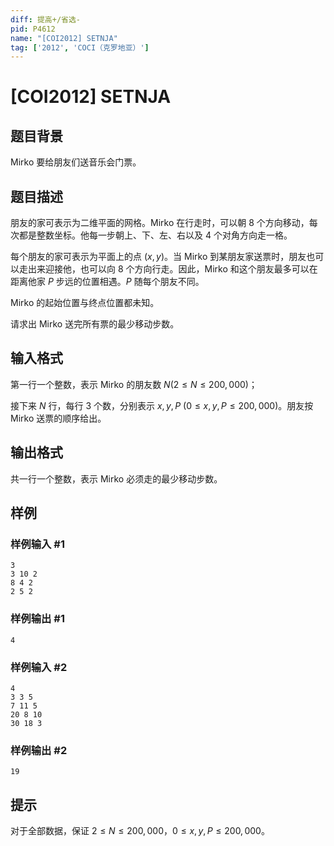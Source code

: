 ```yaml
---
diff: 提高+/省选-
pid: P4612
name: "[COI2012] SETNJA"
tag: ['2012', 'COCI（克罗地亚）']
---
```

# [COI2012] SETNJA
## 题目背景

Mirko 要给朋友们送音乐会门票。
## 题目描述

朋友的家可表示为二维平面的网格。Mirko 在行走时，可以朝 $8$ 个方向移动，每次都是整数坐标。他每一步朝上、下、左、右以及 $4$ 个对角方向走一格。

每个朋友的家可表示为平面上的点 $(x,y)$。当 Mirko 到某朋友家送票时，朋友也可以走出来迎接他，也可以向 $8$ 个方向行走。因此，Mirko 和这个朋友最多可以在距离他家 $P$ 步远的位置相遇。$P$ 随每个朋友不同。

Mirko 的起始位置与终点位置都未知。

请求出 Mirko 送完所有票的最少移动步数。
## 输入格式

第一行一个整数，表示 Mirko 的朋友数 $N (2 ≤ N ≤ 200{,}000)$；

接下来 $N$ 行，每行 $3$ 个数，分别表示 $x,y,P\ (0 ≤ x, y, P ≤ 200{,}000)$。朋友按 Mirko 送票的顺序给出。
## 输出格式

共一行一个整数，表示 Mirko 必须走的最少移动步数。
## 样例

### 样例输入 #1
```
3
3 10 2
8 4 2
2 5 2
```
### 样例输出 #1
```
4
```
### 样例输入 #2
```
4
3 3 5
7 11 5
20 8 10
30 18 3
```
### 样例输出 #2
```
19
```
## 提示

对于全部数据，保证 $2 ≤ N ≤ 200{,}000$，$0 ≤ x, y, P ≤ 200{,}000$。
